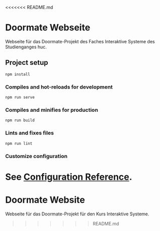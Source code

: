 <<<<<<< README.md
# Doormate Webseite

Webseite für das Doormate-Projekt des Faches Interaktive Systeme des Studienganges huc.

## Project setup
```
npm install
```

### Compiles and hot-reloads for development
```
npm run serve
```

### Compiles and minifies for production
```
npm run build
```

### Lints and fixes files
```
npm run lint
```

### Customize configuration
See [Configuration Reference](https://cli.vuejs.org/config/).
=======
# Doormate Website

Webseite für das Doormate-Projekt für den Kurs Interaktive Systeme.
>>>>>>> README.md
